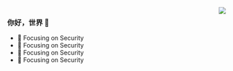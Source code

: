 <img align="right" src="https://github-readme-stats.vercel.app/api?username=adezz&show_icons=true&icon_color=CE1D2D&text_color=718096&bg_color=ffffff&hide_title=true" />

### 你好，世界 👋

- :orange_book: Focusing on Security
- :hammer: Focusing on Security
- :ram: Focusing on Security
- :meat_on_bone: Focusing on Security
